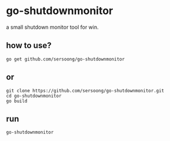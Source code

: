 # go-shutdownmonitor
a small shutdown monitor tool for win.

## how to use?
```
go get github.com/sersoong/go-shutdownmonitor
```

## or

```
git clone https://github.com/sersoong/go-shutdownmonitor.git
cd go-shutdownmonitor
go build
```

## run
```
go-shutdownmonitor
```
